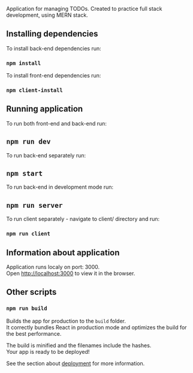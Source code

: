 Application for managing TODOs. Created to practice full stack development, using MERN stack. 

## Installing dependencies

To install back-end dependencies run:
### `npm install`

To install front-end dependencies run:
### `npm client-install`

## Running application

To run both front-end and back-end run:
## `npm run dev`

To run back-end separately run:
## `npm start`

To run back-end in development mode run:
## `npm run server`

To run client separately - navigate to client/ directory and run:
### `npm run client`

## Information about application

Application runs localy on port: 3000.<br>
Open [http://localhost:3000](http://localhost:3000) to view it in the browser.

## Other scripts 

### `npm run build`

Builds the app for production to the `build` folder.<br>
It correctly bundles React in production mode and optimizes the build for the best performance.

The build is minified and the filenames include the hashes.<br>
Your app is ready to be deployed!

See the section about [deployment](https://facebook.github.io/create-react-app/docs/deployment) for more information.
